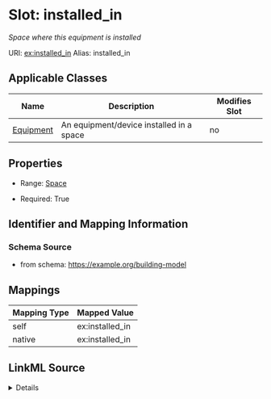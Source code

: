 

# Slot: installed_in 


_Space where this equipment is installed_





URI: [ex:installed_in](https://example.org/onto/installed_in)
Alias: installed_in

<!-- no inheritance hierarchy -->





## Applicable Classes

| Name | Description | Modifies Slot |
| --- | --- | --- |
| [Equipment](Equipment.md) | An equipment/device installed in a space |  no  |






## Properties

* Range: [Space](Space.md)

* Required: True




## Identifier and Mapping Information






### Schema Source


* from schema: https://example.org/building-model




## Mappings

| Mapping Type | Mapped Value |
| ---  | ---  |
| self | ex:installed_in |
| native | ex:installed_in |




## LinkML Source

<details>
```yaml
name: installed_in
description: Space where this equipment is installed
from_schema: https://example.org/building-model
rank: 1000
alias: installed_in
domain_of:
- Equipment
range: Space
required: true

```
</details>